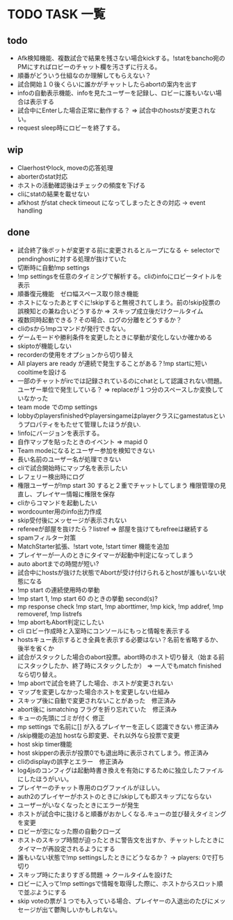 # TODO TASK 一覧
## todo
- Afk検知機能、複数試合で結果を残さない場合kickする。!statをbancho宛のPMにすればロビーのチャット欄を汚さずに行える。
- 順番がどういう仕組なのか理解してもらえない？
- 試合開始１０後くらいに誰かがチャットしたらabortの案内を出す
- infoの自動表示機能、infoを見たユーザーを記録し、ロビーに誰もいない場合は表示する
- 試合中にEnterした場合正常に動作する？ => 試合中のhostsが変更されない。
- request sleep時にロビーを終了する。
## wip
- Claerhostやlock, moveの応答処理
- aborterのstat対応
- ホストの活動確認後はチェックの頻度を下げる
- cliにstatの結果を載せない
- afkhost がstat check timeout になってしまったときの対応 -> event handling
## done
- 試合終了後ボットが変更する前に変更されるとループになる <- selectorでpendinghostに対する処理が抜けていた
- 切断時に自動!mp settings
- !mp settingsを任意のタイミングで解析する。cliのinfoにロビータイトルを表示
- 順番復元機能　ゼロ幅スペース取り除き機能
- ホストになったあとすぐに!skipすると無視されてしまう。前の!skip投票の誤検知との兼ね合いどうするか => スキップ成立後だけクールタイム
- 複数同時起動できる？その場合、ログの分離をどうするか？
- cliのsから!mpコマンドが発行できない。
- ゲームモードや勝利条件を変更したときに挙動が変化しないか確かめる
- skiptoが機能しない
- recorderの使用をオプションから切り替え
- All players are ready が連続で発生することがある？!mp startに短いcooltimeを設ける
- 一部のチャットがircでは記録されているのにchatとして認識されない問題。ユーザー単位で発生している？ => replaceが１つ分のスペースしか変換していなかった
- team mode でのmp settings
- lobbyのplayersfinishedやplayersingameはplayerクラスにgamestatusというプロパティをもたせて管理したほうが良い.
- !infoにバージョンを表示する。
- 自作マップを貼ったときのイベント => mapid 0
- Team modeになるとユーザー参加を検知できない
- 長い名前のユーザー名が処理できない
- cliで試合開始時にマップ名を表示したい
- レフェリー検出時にログ
- 権限ユーザーが!mp start 30 すると２重でチャットしてしまう 権限管理の見直し、プレイヤー情報に権限を保存
- cliからコマンドを起動したい
- wordcounter用のinfo出力作成
- skip受付後にメッセージが表示されない
- refereeが部屋を抜けたら？listref => 部屋を抜けてもrefreeは継続する
- spamフィルター対策
- MatchStarter拡張、!start vote, !start timer 機能を追加
- プレイヤーが一人のときにタイマーが起動中判定になってしまう
- auto abortまでの時間が短い?
- 試合中にhostsが抜けた状態でAbortが受け付けられるとhostが誰もいない状態になる
- !mp start の連続使用時の挙動
- !mp start 1, !mp start 60 のときの挙動 second(s)?
- mp response check !mp start, !mp aborttimer, !mp kick, !mp addref, !mp removeref, !mp listrefs
- !mp abortもAbort判定にしたい
- cli ロビー作成時と入室時にコンソールにもっと情報を表示する
- hostsキュー表示するとき全員を表示する必要はない？名前を省略するか、後半を省くか
- 試合がスタックした場合のabort投票。abort時のホスト切り替え（始まる前にスタックしたか、終了時にスタックしたか） => 一人でもmatch finishedなら切り替え。
- !mp abortで試合を終了した場合、ホストが変更されない
- マップを変更しなかった場合ホストを変更しない仕組み
- スキップ後に自動で変更されないことがあった　修正済み
- abort後に ismatching フラグを折り忘れていた　修正済み
- キューの先頭にゴミが付く 修正
- mp settings で名前に[] が入るプレイヤーを正しく認識できない 修正済み
- /skip機能の追加 hostなら即変更、それ以外なら投票で変更　
- host skip timer機能　
- host skipperの表示が投票0でも退出時に表示されてしまう。修正済み
- cliのdisplayの誤字とエラー　修正済み
- log4jsのコンフィグは起動時書き換えを有効にするために独立したファイルにしたほうがいい。
- プレイヤーのチャット専用のログファイルがほしい。
- auth2のプレイヤーがホストのときに/skipしても即スキップにならない
- ユーザーがいなくなったときにエラーが発生
-  ホストが試合中に抜けると順番がおかしくなる.キューの並び替えタイミングを変更 
- ロビーが空になった際の自動クローズ
- ホストのスキップ時間が迫ったときに警告文を出すか、チャットしたときにタイマーが再設定されるようにする
- 誰もいない状態で!mp settingsしたときにどうなるか？ -> players: 0で打ち切り
- スキップ時にたまりすぎる問題 -> クールタイムを設けた
- ロビーに入って!mp settingsで情報を取得した際に、ホストからスロット順で並ぶようにする
- skip voteの票が１つでも入っている場合、プレイヤーの入退出のたびにメッセージが出て鬱陶しいかもしれない。